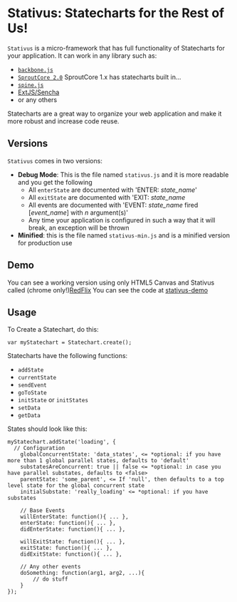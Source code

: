 # Stativus: Statecharts for the Rest of Us!

`Stativus` is a micro-framework that has full functionality of Statecharts for your application.  It can work in any library such as:

  + [`backbone.js`](http://documentcloud.github.com/backbone/)
  + [`SproutCore 2.0`](http://www.sproutcore.com/) SproutCore 1.x has statecharts built in...
  + [`spine.js`](http://maccman.github.com/spine/)
  + [ExtJS/Sencha](http://www.sencha.com/)
  + or any others

Statecharts are a great way to organize your web application and make it more robust and increase code reuse.

## Versions

`Stativus` comes in two versions:

  + **Debug Mode**: This is the file named `stativus.js` and it is more readable and you get the following
    + All `enterState` are documented with 'ENTER: *state_name*' 
    + All `exitState` are documented with 'EXIT: *state_name*
    + All events are documented with 'EVENT: *state_name* fired [*event_name*] with *n* argument(s)'
    + Any time your application is configured in such a way that it will break, an exception will be thrown
  + **Minified**: this is the file named `stativus-min.js` and is a minified version for production use

## Demo

You can see a working version using only HTML5 Canvas and Stativus called (chrome only!)[RedFlix](http://aperture-0672911f.strobeapp.com/)
You can see the code at [stativus-demo](https://github.com/etgryphon/stativus-demo)

## Usage

To Create a Statechart, do this:

  `var myStatechart = Statechart.create();`

Statecharts have the following functions:

  + `addState`
  + `currentState`
  + `sendEvent`
  + `goToState`
  + `initState` or `initStates`
  + `setData`
  + `getData`
  
States should look like this:
	
	myStatechart.addState('loading', {
	  // Configuration
		globalConcurrentState: 'data_states', <= *optional: if you have more than 1 global parallel states, defaults to 'default'
		substatesAreConcurrent: true || false <= *optional: in case you have parallel substates, defaults to <false>
		parentState: 'some_parent', <= If 'null', then defaults to a top level state for the global concurrent state
		initialSubstate: 'really_loading' <= *optional: if you have substates
		
		// Base Events
		willEnterState: function(){ ... },
		enterState: function(){ ... },
		didEnterState: function(){ ... },
		
		willExitState: function(){ ... },
		exitState: function(){ ... },
		didExitState: function(){ ... },
		
		// Any other events
		doSomething: function(arg1, arg2, ...){
		    // do stuff
		}
	});



